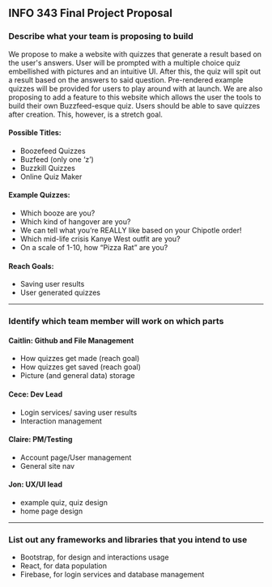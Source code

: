 ## INFO 343 Final Project Proposal

### Describe what your team is proposing to build

We propose to make a website with quizzes that generate a result based on the user's answers. User will be prompted with a multiple choice quiz embellished with pictures and an intuitive UI. After this, the quiz will spit out a result based on the answers to said question. Pre-rendered example quizzes will be provided for users to play around with at launch. We are also proposing to add a feature to this website which allows the user the tools to build their own Buzzfeed-esque quiz. Users should be able to save quizzes after creation. This, however, is a stretch goal. 

#### Possible Titles:
- Boozefeed Quizzes
- Buzfeed (only one ‘z’)
- Buzzkill Quizzes
- Online Quiz Maker 

#### Example Quizzes:
- Which booze are you?
- Which kind of hangover are you?
- We can tell what you’re REALLY like based on your Chipotle order!
- Which mid-life crisis Kanye West outfit are you?
- On a scale of 1-10, how “Pizza Rat” are you?

#### Reach Goals:
- Saving user results
- User generated quizzes

---

### Identify which team member will work on which parts

#### Caitlin: Github and File Management
- How quizzes get made (reach goal)
- How quizzes get saved (reach goal)
- Picture (and general data) storage

#### Cece: Dev Lead
- Login services/ saving user results
- Interaction management

#### Claire: PM/Testing
- Account page/User management
- General site nav

#### Jon: UX/UI lead
- example quiz, quiz design
- home page design

---

### List out any frameworks and libraries that you intend to use
- Bootstrap, for design and interactions usage
- React, for data population 
- Firebase, for login services and database management
